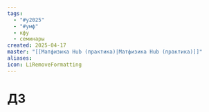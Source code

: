 ```yaml
---
tags:
  - "#y2025"
  - "#умф"
  - кфу
  - семинары
created: 2025-04-17
master: "[[Матфизика Hub (практика)|Матфизика Hub (практика)]]"
aliases: 
icon: LiRemoveFormatting
---
```


# ДЗ
> 